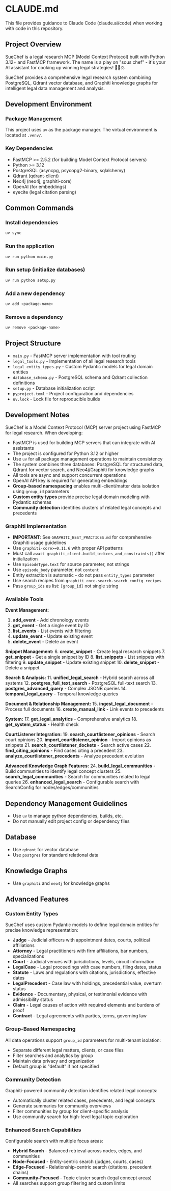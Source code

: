 # CLAUDE.md

This file provides guidance to Claude Code (claude.ai/code) when working with code in this repository.

## Project Overview

SueChef is a legal research MCP (Model Context Protocol) built with Python 3.12+ and FastMCP framework. The name is a play on "sous chef" - it's your AI assistant for cooking up winning legal strategies! 👨‍🍳⚖️

SueChef provides a comprehensive legal research system combining PostgreSQL, Qdrant vector database, and Graphiti knowledge graphs for intelligent legal data management and analysis.

## Development Environment

### Package Management
This project uses `uv` as the package manager. The virtual environment is located at `.venv/`.

### Key Dependencies
- FastMCP >= 2.5.2 (for building Model Context Protocol servers)
- Python >= 3.12
- PostgreSQL (asyncpg, psycopg2-binary, sqlalchemy)
- Qdrant (qdrant-client)
- Neo4j (neo4j, graphiti-core)
- OpenAI (for embeddings)
- eyecite (legal citation parsing)

## Common Commands

### Install dependencies
```bash
uv sync
```

### Run the application
```bash
uv run python main.py
```

### Run setup (initialize databases)
```bash
uv run python setup.py
```

### Add a new dependency
```bash
uv add <package-name>
```

### Remove a dependency
```bash
uv remove <package-name>
```

## Project Structure

- `main.py` - FastMCP server implementation with tool routing
- `legal_tools.py` - Implementation of all legal research tools
- `legal_entity_types.py` - Custom Pydantic models for legal domain entities
- `database_schema.py` - PostgreSQL schema and Qdrant collection definitions
- `setup.py` - Database initialization script
- `pyproject.toml` - Project configuration and dependencies
- `uv.lock` - Lock file for reproducible builds

## Development Notes

SueChef is a Model Context Protocol (MCP) server project using FastMCP for legal research. When developing:
- FastMCP is used for building MCP servers that can integrate with AI assistants
- The project is configured for Python 3.12 or higher
- Use `uv` for all package management operations to maintain consistency
- The system combines three databases: PostgreSQL for structured data, Qdrant for vector search, and Neo4j/Graphiti for knowledge graphs
- All tools are async and support concurrent operations
- OpenAI API key is required for generating embeddings
- **Group-based namespacing** enables multi-client/matter data isolation using `group_id` parameters
- **Custom entity types** provide precise legal domain modeling with Pydantic schemas
- **Community detection** identifies clusters of related legal concepts and precedents

### Graphiti Implementation
- **IMPORTANT**: See `GRAPHITI_BEST_PRACTICES.md` for comprehensive Graphiti usage guidelines
- Use `graphiti-core>=0.11.6` with proper API patterns
- Must call `await graphiti_client.build_indices_and_constraints()` after initialization
- Use `EpisodeType.text` for source parameter, not strings
- Use `episode_body` parameter, not `content`
- Entity extraction is automatic - do not pass `entity_types` parameter
- Use search recipes from `graphiti_core.search.search_config_recipes`
- Pass `group_ids` as list: `[group_id]` not single string

### Available Tools

**Event Management:**
1. **add_event** - Add chronology events
2. **get_event** - Get a single event by ID
3. **list_events** - List events with filtering
4. **update_event** - Update existing event
5. **delete_event** - Delete an event

**Snippet Management:**
6. **create_snippet** - Create legal research snippets
7. **get_snippet** - Get a single snippet by ID
8. **list_snippets** - List snippets with filtering
9. **update_snippet** - Update existing snippet
10. **delete_snippet** - Delete a snippet

**Search & Analysis:**
11. **unified_legal_search** - Hybrid search across all systems
12. **postgres_full_text_search** - PostgreSQL full-text search
13. **postgres_advanced_query** - Complex JSONB queries
14. **temporal_legal_query** - Temporal knowledge queries

**Document & Relationship Management:**
15. **ingest_legal_document** - Process full documents
16. **create_manual_link** - Link events to precedents

**System:**
17. **get_legal_analytics** - Comprehensive analytics
18. **get_system_status** - Health check

**CourtListener Integration:**
19. **search_courtlistener_opinions** - Search court opinions
20. **import_courtlistener_opinion** - Import opinions as snippets
21. **search_courtlistener_dockets** - Search active cases
22. **find_citing_opinions** - Find cases citing a precedent
23. **analyze_courtlistener_precedents** - Analyze precedent evolution

**Advanced Knowledge Graph Features:**
24. **build_legal_communities** - Build communities to identify legal concept clusters
25. **search_legal_communities** - Search for communities related to legal queries
26. **enhanced_legal_search** - Configurable search with SearchConfig for nodes/edges/communities

## Dependency Management Guidelines
- Use `uv` to manage python dependencies, builds, etc. 
- Do not manually edit project config or dependency files

## Database
- Use `qdrant` for vector database
- Use `postgres` for standard relational data

## Knowledge Graphs
- Use `graphiti` and `neo4j` for knowledge graphs

## Advanced Features

### Custom Entity Types
SueChef uses custom Pydantic models to define legal domain entities for precise knowledge representation:
- **Judge** - Judicial officers with appointment dates, courts, political affiliations
- **Attorney** - Legal practitioners with firm affiliations, bar numbers, specializations
- **Court** - Judicial venues with jurisdictions, levels, circuit information
- **LegalCase** - Legal proceedings with case numbers, filing dates, status
- **Statute** - Laws and regulations with citations, jurisdictions, effective dates
- **LegalPrecedent** - Case law with holdings, precedential value, overturn status
- **Evidence** - Documentary, physical, or testimonial evidence with admissibility status
- **Claim** - Legal causes of action with required elements and burdens of proof
- **Contract** - Legal agreements with parties, terms, governing law

### Group-Based Namespacing
All data operations support `group_id` parameters for multi-tenant isolation:
- Separate different legal matters, clients, or case files
- Filter searches and analytics by group
- Maintain data privacy and organization
- Default group is "default" if not specified

### Community Detection
Graphiti-powered community detection identifies related legal concepts:
- Automatically cluster related cases, precedents, and legal concepts
- Generate summaries for community overviews
- Filter communities by group for client-specific analysis
- Use community search for high-level legal topic exploration

### Enhanced Search Capabilities
Configurable search with multiple focus areas:
- **Hybrid Search** - Balanced retrieval across nodes, edges, and communities
- **Node-Focused** - Entity-centric search (judges, courts, cases)
- **Edge-Focused** - Relationship-centric search (citations, precedent chains)
- **Community-Focused** - Topic cluster search (legal concept areas)
- All searches support group filtering and custom limits